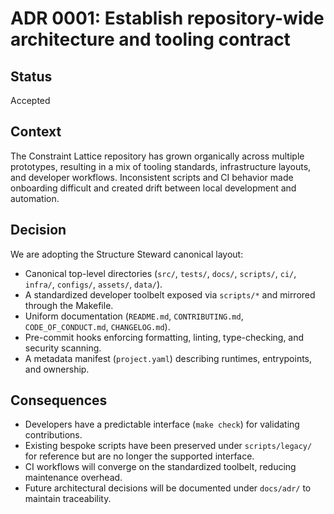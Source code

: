 # ADR 0001: Establish repository-wide architecture and tooling contract

## Status
Accepted

## Context
The Constraint Lattice repository has grown organically across multiple prototypes, resulting in a
mix of tooling standards, infrastructure layouts, and developer workflows. Inconsistent scripts and
CI behavior made onboarding difficult and created drift between local development and automation.

## Decision
We are adopting the Structure Steward canonical layout:

- Canonical top-level directories (`src/`, `tests/`, `docs/`, `scripts/`, `ci/`, `infra/`, `configs/`, `assets/`, `data/`).
- A standardized developer toolbelt exposed via `scripts/*` and mirrored through the Makefile.
- Uniform documentation (`README.md`, `CONTRIBUTING.md`, `CODE_OF_CONDUCT.md`, `CHANGELOG.md`).
- Pre-commit hooks enforcing formatting, linting, type-checking, and security scanning.
- A metadata manifest (`project.yaml`) describing runtimes, entrypoints, and ownership.

## Consequences

- Developers have a predictable interface (`make check`) for validating contributions.
- Existing bespoke scripts have been preserved under `scripts/legacy/` for reference but are no longer the supported interface.
- CI workflows will converge on the standardized toolbelt, reducing maintenance overhead.
- Future architectural decisions will be documented under `docs/adr/` to maintain traceability.
